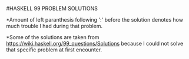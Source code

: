 #HASKELL 99 PROBLEM SOLUTIONS


*Amount of left paranthesis following ':' before the solution denotes how much trouble I had during that problem.

*Some of the solutions are taken from https://wiki.haskell.org/99_questions/Solutions because I could not solve that specific problem 
at first encounter.
